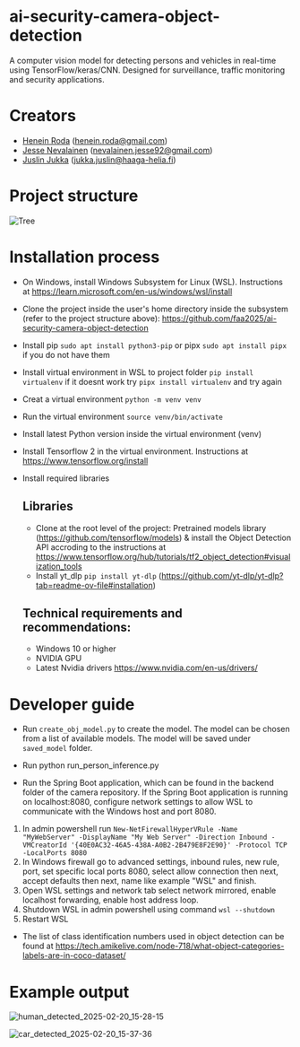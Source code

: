 # ai-security-camera-object-detection
A computer vision model for detecting persons and vehicles in real-time using TensorFlow/keras/CNN. Designed for surveillance, traffic monitoring and security applications.

# Creators
- [Henein Roda](https://github.com/hxrda) (henein.roda@gmail.com)
- [Jesse Nevalainen](https://github.com/Suppiluliumas) (nevalainen.jesse92@gmail.com)
- [Juslin Jukka](https://github.com/jusju) (jukka.juslin@haaga-helia.fi)


# Project structure
![Tree](https://github.com/user-attachments/assets/a3a1585e-462b-4cc6-84b0-db7e7f88ac21)



# Installation process

- On Windows, install Windows Subsystem for Linux (WSL). Instructions at https://learn.microsoft.com/en-us/windows/wsl/install
- Clone the project inside the user's home directory inside the subsystem (refer to the project structure above): https://github.com/faa2025/ai-security-camera-object-detection
- Install pip `sudo apt install python3-pip` or pipx `sudo apt install pipx` if you do not have them
- Install virtual environment in WSL to project folder `pip install virtualenv` if it doesnt work try `pipx install virtualenv` and try again
- Creat a virtual environment `python -m venv venv`
- Run the virtual environment `source venv/bin/activate`
- Install latest Python version inside the virtual environment (venv)
- Install Tensorflow 2 in the virtual environment. Instructions at https://www.tensorflow.org/install
- Install required libraries
  
  ## Libraries
  - Clone at the root level of the project: Pretrained models library (https://github.com/tensorflow/models) & install the Object Detection API accroding to the instructions at https://www.tensorflow.org/hub/tutorials/tf2_object_detection#visualization_tools
  - Install yt_dlp `pip install yt-dlp` (https://github.com/yt-dlp/yt-dlp?tab=readme-ov-file#installation)
 
  ## Technical requirements and recommendations:
  - Windows 10 or higher
  - NVIDIA GPU
  - Latest Nvidia drivers https://www.nvidia.com/en-us/drivers/

# Developer guide
 - Run `create_obj_model.py` to create the model. The model can be chosen from a list of available models. The model will be saved under `saved_model` folder.
 - Run python run_person_inference.py

 - Run the Spring Boot application, which can be found in the backend folder of the camera repository. If the Spring Boot application is running on localhost:8080, configure network settings to allow WSL to communicate with the Windows host and port 8080.
  1.  In admin powershell run `New-NetFirewallHyperVRule -Name "MyWebServer" -DisplayName "My Web Server" -Direction Inbound -VMCreatorId '{40E0AC32-46A5-438A-A0B2-2B479E8F2E90}' -Protocol TCP -LocalPorts 8080`
  2.  In Windows firewall go to advanced settings, inbound rules, new rule, port, set specific local ports 8080, select allow connection then next, accept defaults then next, name like example "WSL" and finish.
  3.  Open WSL settings and network tab select network mirrored, enable localhost forwarding, enable host address loop.
  4.  Shutdown WSL in admin powershell using command `wsl --shutdown`
  5.  Restart WSL
 - The list of class identification numbers used in object detection can be found at https://tech.amikelive.com/node-718/what-object-categories-labels-are-in-coco-dataset/  


# Example output

![human_detected_2025-02-20_15-28-15](https://github.com/user-attachments/assets/6009520e-faa7-476e-a455-916dbaffd204)

![car_detected_2025-02-20_15-37-36](https://github.com/user-attachments/assets/12d11f22-9c29-4d9d-b787-5ab672a025f2)

